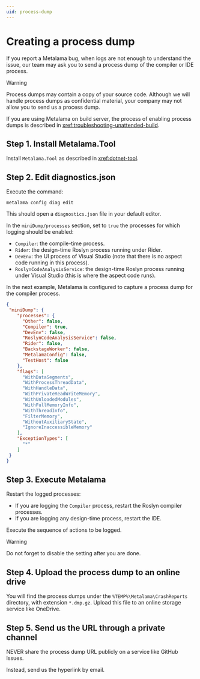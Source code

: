 ```yaml
---
uid: process-dump
---
```


# Creating a process dump

If you report a Metalama bug, when logs are not enough to understand the issue, our team may ask you to send a process dump of the compiler or IDE process.

> [!WARNING]
> Process dumps may contain a copy of your source code. Although we will handle process dumps as confidential material, your company may not allow you to send us a process dump.

If you are using Metalama on build server, the process of enabling process dumps is described in <xref:troubleshooting-unattended-build>.

## Step 1. Install Metalama.Tool

Install `Metalama.Tool` as described in <xref:dotnet-tool>.

## Step 2. Edit diagnostics.json

Execute the command:

```
metalama config diag edit
```

This should open a `diagnostics.json` file in your default editor.

In the `miniDump/processes` section, set to `true` the processes for which logging should be enabled:
* `Compiler`: the compile-time process.
* `Rider`: the design-time Roslyn process running under Rider.
* `DevEnv`: the UI process of Visual Studio (note that there is no aspect code running in this process).
* `RoslynCodeAnalysisService`: the design-time Roslyn process running under Visual Studio (this is where the aspect code runs).

In the next example, Metalama is configured to capture a process dump for the compiler process.


```json
{
 "miniDump": {
    "processes": {
      "Other": false,
      "Compiler": true,
      "DevEnv": false,
      "RoslynCodeAnalysisService": false,
      "Rider": false,
      "BackstageWorker": false,
      "MetalamaConfig": false,
      "TestHost": false
    },
    "flags": [
      "WithDataSegments",
      "WithProcessThreadData",
      "WithHandleData",
      "WithPrivateReadWriteMemory",
      "WithUnloadedModules",
      "WithFullMemoryInfo",
      "WithThreadInfo",
      "FilterMemory",
      "WithoutAuxiliaryState",
      "IgnoreInaccessibleMemory"
    ],
    "ExceptionTypes": [
      "*"
    ]
 }
}
```

## Step 3. Execute Metalama

Restart the logged processes:

 * If you are logging the `Compiler` process, restart the Roslyn compiler processes.
 * If you are logging any design-time process, restart the IDE.

Execute the sequence of actions to be logged.

> [!WARNING]
> Do not forget to disable the setting after you are done.

## Step 4. Upload the process dump to an online drive

You will find the process dumps under the `%TEMP%\Metalama\CrashReports` directory, with extension `*.dmp.gz`.
Upload this file to an online storage service like OneDrive.

## Step 5. Send us the URL through a private channel

NEVER share the process dump URL publicly on a service like GitHub Issues.

Instead, send us the hyperlink by email.

